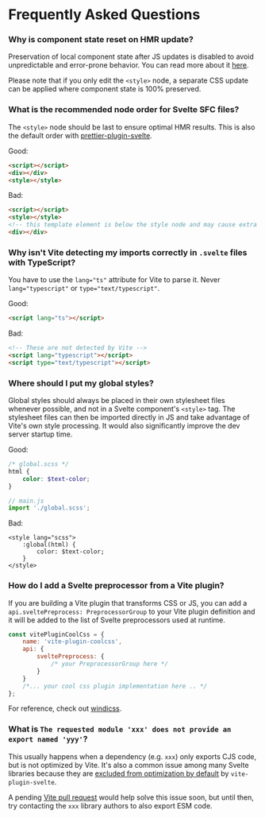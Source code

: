 # Frequently Asked Questions

### Why is component state reset on HMR update?

Preservation of local component state after JS updates is disabled to avoid unpredictable and error-prone behavior. You can read more about it [here](https://github.com/rixo/svelte-hmr#preservation-of-local-state).

Please note that if you only edit the `<style>` node, a separate CSS update can be applied where component state is 100% preserved.

### What is the recommended node order for Svelte SFC files?

The `<style>` node should be last to ensure optimal HMR results. This is also the default order with [prettier-plugin-svelte](https://github.com/sveltejs/prettier-plugin-svelte).

Good:

```html
<script></script>
<div></div>
<style></style>
```

Bad:

```html
<script></script>
<style></style>
<!-- this template element is below the style node and may cause extra HMR updates -->
<div></div>
```

### Why isn't Vite detecting my imports correctly in `.svelte` files with TypeScript?

You have to use the `lang="ts"` attribute for Vite to parse it. Never `lang="typescript"` or `type="text/typescript"`.

Good:

```html
<script lang="ts"></script>
```

Bad:

```html
<!-- These are not detected by Vite -->
<script lang="typescript"></script>
<script type="text/typescript"></script>
```

### Where should I put my global styles?

Global styles should always be placed in their own stylesheet files whenever possible, and not in a Svelte component's `<style>` tag. The stylesheet files can then be imported directly in JS and take advantage of Vite's own style processing. It would also significantly improve the dev server startup time.

Good:

```scss
/* global.scss */
html {
	color: $text-color;
}
```

```js
// main.js
import './global.scss';
```

Bad:

```svelte
<style lang="scss">
	:global(html) {
		color: $text-color;
	}
</style>
```

### How do I add a Svelte preprocessor from a Vite plugin?

If you are building a Vite plugin that transforms CSS or JS, you can add a `api.sveltePreprocess: PreprocessorGroup` to your Vite plugin definition and it will be added to the list of Svelte preprocessors used at runtime.

```js
const vitePluginCoolCss = {
	name: 'vite-plugin-coolcss',
	api: {
		sveltePreprocess: {
			/* your PreprocessorGroup here */
		}
	}
	/*... your cool css plugin implementation here .. */
};
```

For reference, check out [windicss](https://github.com/windicss/vite-plugin-windicss/blob/517eca0cebc879d931c6578a08accadfb112157c/packages/vite-plugin-windicss/src/index.ts#L167).

### What is `The requested module 'xxx' does not provide an export named 'yyy'`?

This usually happens when a dependency (e.g. `xxx`) only exports CJS code, but is not optimized by Vite. It's also a common issue among many Svelte libraries because they are [excluded from optimization by default](https://github.com/vitejs/vite/issues/3910#issuecomment-897006012) by `vite-plugin-svelte`.

A pending [Vite pull request](https://github.com/vitejs/vite/pull/4634) would help solve this issue soon, but until then, try contacting the `xxx` library authors to also export ESM code.
